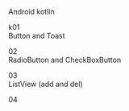 Android kotlin  
  
k01  
Button and Toast 
  
02    
RadioButton and CheckBoxButton  
  
03  
ListView (add and del)  
  
04



  